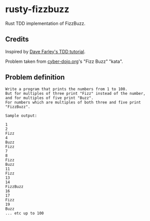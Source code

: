 # rusty-fizzbuzz
Rust TDD implementation of FizzBuzz.

## Credits
Inspired by [Dave Farley's TDD tutorial](https://www.youtube.com/watch?v=yfP_v6qCdcs).

Problem taken from [cyber-dojo.org](http://cyber-dojo.org)'s "Fizz Buzz" "kata".


## Problem definition
```
Write a program that prints the numbers from 1 to 100. 
But for multiples of three print "Fizz" instead of the number, 
and for multiples of five print "Buzz".
For numbers which are multiples of both three and five print "FizzBuzz".

Sample output:

1
2
Fizz
4
Buzz
Fizz
7
8
Fizz
Buzz
11
Fizz
13
14
FizzBuzz
16
17
Fizz
19
Buzz
... etc up to 100
```